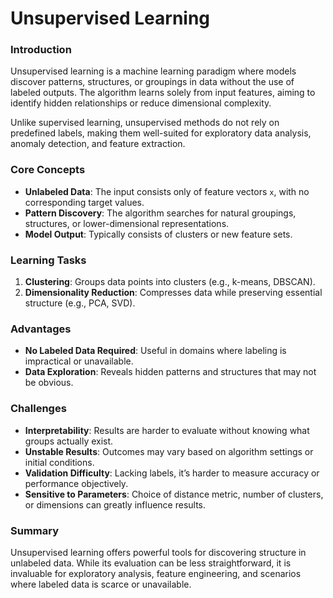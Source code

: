 # Unsupervised Learning

### Introduction

Unsupervised learning is a machine learning paradigm where models discover patterns, structures, or groupings in data without the use of labeled outputs. The algorithm learns solely from input features, aiming to identify hidden relationships or reduce dimensional complexity.

Unlike supervised learning, unsupervised methods do not rely on predefined labels, making them well-suited for exploratory data analysis, anomaly detection, and feature extraction.

### Core Concepts

- **Unlabeled Data**: The input consists only of feature vectors `x`, with no corresponding target values.
- **Pattern Discovery**: The algorithm searches for natural groupings, structures, or lower-dimensional representations.
- **Model Output**: Typically consists of clusters or new feature sets.

### Learning Tasks

1. **Clustering**: Groups data points into clusters (e.g., k-means, DBSCAN).
2. **Dimensionality Reduction**: Compresses data while preserving essential structure (e.g., PCA, SVD).

### Advantages

- **No Labeled Data Required**: Useful in domains where labeling is impractical or unavailable.
- **Data Exploration**: Reveals hidden patterns and structures that may not be obvious.

### Challenges

- **Interpretability**: Results are harder to evaluate without knowing what groups actually exist.
- **Unstable Results**: Outcomes may vary based on algorithm settings or initial conditions.
- **Validation Difficulty**: Lacking labels, it’s harder to measure accuracy or performance objectively.
- **Sensitive to Parameters**: Choice of distance metric, number of clusters, or dimensions can greatly influence results.

### Summary

Unsupervised learning offers powerful tools for discovering structure in unlabeled data. While its evaluation can be less straightforward, it is invaluable for exploratory analysis, feature engineering, and scenarios where labeled data is scarce or unavailable.
